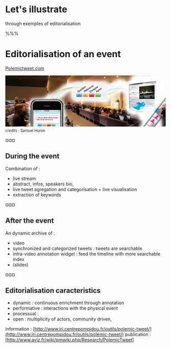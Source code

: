 # Let's illustrate

through exemples of editorialisation

%%%

# Editorialisation of an event

[Polemictweet.com](http://polemictweet.com)

![Teaser polemictweet](img/polemictweet-teaser.png)
<small>credits : Samuel Huron</small>

¤¤¤

## During the event

Combination of :
* live stream
* abstract, infos, speakers bio,
* live tweet agregation and categorisation + live visualisation
* extraction of keywords

¤¤¤

## After the event

An dynamic archive of :
* video
* synchronized and categorized tweets : tweets are searchable
* intra-video annotation widget : feed the timeline with more searchable index
* (slides)

¤¤¤

## Editorialisation caracteristics

* dynamic : continuous enrichment through annotation
* performative : interactions with the physical event
* processual :
* open : multiplicity of actors, community driven,

information : [http://www.iri.centrepompidou.fr/outils/polemic-tweet/](http://www.iri.centrepompidou.fr/outils/polemic-tweet/)
publication : [http://www.aviz.fr/wiki/pmwiki.php/Research/PolemicTweet]
